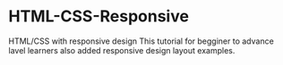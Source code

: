 # HTML-CSS-Responsive
HTML/CSS with responsive design
This tutorial for begginer to advance lavel learners also added responsive design layout examples.

